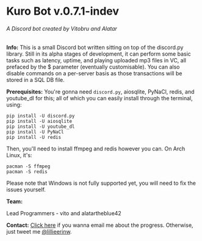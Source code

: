 # Kuro Bot v.0.7.1-indev

###### A Discord bot created by Vitobru and Alatar

**Info:** This is a small Discord bot written sitting on top of the discord.py library. Still in its alpha stages of development, it can perform some basic tasks such as latency, uptime, and playing uploaded mp3 files in VC, all prefaced by the $ parameter (eventually customisable). You can also disable commands on a per-server basis as those transactions will be stored in a SQL DB file.

**Prerequisites:** You're gonna need `discord.py`, aiosqlite, PyNaCl, redis, and youtube_dl for this; all of which you can easily install through the terminal, using:
```
pip install -U discord.py
pip install -U aiosqlite
pip install -U youtube_dl
pip install -U PyNaCl
pip install -U redis
```

Then, you'll need to install ffmpeg and redis however you can.
On Arch Linux, it's:
```
pacman -S ffmpeg
pacman -S redis
```

Please note that Windows is not fully supported yet, you will need to fix the issues yourself.

**Team:**

Lead Programmers - vito and alatartheblue42

**Contact:** [Click here](mailto:lillieerinhp@gmail.com) if you wanna email me about the progress. Otherwise, just tweet me [@lillieerinw](https://twitter.com/lillieerinw/).
